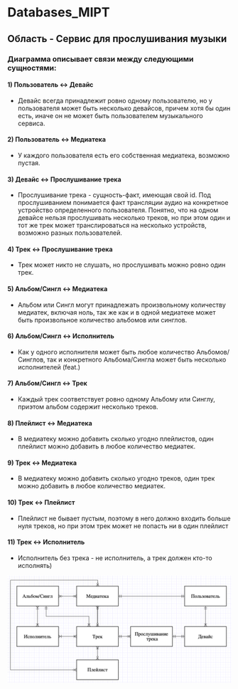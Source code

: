 # Databases_MIPT
## Область - Сервис для прослушивания музыки
### Диаграмма описывает связи между следующими сущностями:
#### 1) Пользователь <-> Девайс
- Девайс всегда принадлежит ровно одному пользователю, но у пользователя может быть несколько девайсов, причем хотя бы один есть, иначе он не может быть пользователем музыкального сервиса.
#### 2) Пользователь <-> Медиатека
- У каждого пользователя есть его собственная медиатека, возможно пустая.
#### 3) Девайс <-> Прослушивание трека
- Прослушивание трека - сущность-факт, имеющая свой id. Под прослушиванием понимается факт трансляции аудио на конкретное устройство определенного пользователя. Понятно, что на одном девайсе нельзя прослушивать несколько треков, но при этом один и тот же трек может транслироваться на несколько устройств, возможно разных пользователей.
#### 4) Трек <-> Прослушивание трека
- Трек может никто не слушать, но прослушивать можно ровно один трек.
#### 5) Альбом/Сингл <-> Медиатека
- Альбом или Сингл могут принадлежать произвольному количеству медиатек, включая ноль, так же как и в одной медиатеке может быть произвольное количество альбомов или синглов.
#### 6) Альбом/Сингл <-> Исполнитель
- Как у одного исполнителя может быть любое количество Альбомов/Синглов, так и конкретного Альбома/Сингла может быть несколько исполнителей (feat.)
#### 7) Альбом/Сингл <-> Трек
- Каждый трек соответствует ровно одному Альбому или Синглу, приэтом альбом содержит несколько треков.
#### 8) Плейлист <-> Медиатека
- В медиатеку можно добавить сколько угодно плейлистов, один плейлист можно добавить в любое количество медиатек.
#### 9) Трек <-> Медиатека
- В медиатеку можно добавить сколько угодно треков, один трек можно добавить в любое количество медиатек.
#### 10) Трек <-> Плейлист
- Плейлист не бывает пустым, поэтому в него должно входить больше нуля треков, но при этом трек может не попасть ни в один плейлист
#### 11) Трек <-> Исполнитель
- Исполнитель без трека - не исполнитель, а трек должен кто-то исполнять)

![](er_diagram.png)